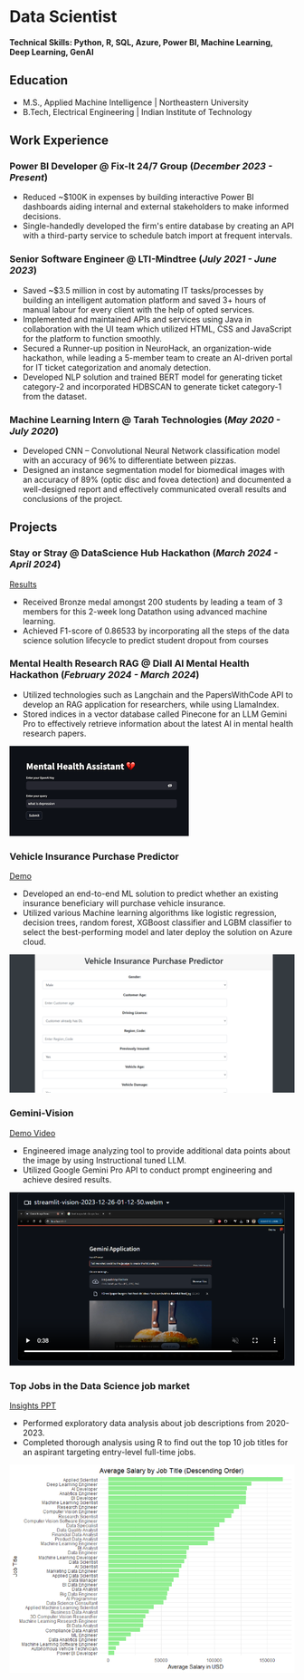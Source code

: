 # Data Scientist

#### Technical Skills: Python, R, SQL, Azure, Power BI, Machine Learning, Deep Learning, GenAI

## Education							       		
- M.S., Applied Machine Intelligence	| Northeastern University	 			        		
- B.Tech, Electrical Engineering | Indian Institute of Technology

## Work Experience
### Power BI Developer @ Fix-It 24/7 Group (_December 2023 - Present_) 
- Reduced ~$100K in expenses by building interactive Power BI dashboards aiding internal and external stakeholders to make informed decisions. 
- Single-handedly developed the firm's entire database by creating an API with a third-party service to schedule batch import at frequent intervals. 

### Senior Software Engineer @ LTI-Mindtree (_July 2021 - June 2023_)
- Saved ~$3.5 million in cost by automating IT tasks/processes by building an intelligent automation platform and saved 3+ hours of manual labour for every client with the help of opted services. 
- Implemented and maintained APIs and services using Java in collaboration with the UI team which utilized HTML, CSS and JavaScript for the platform to function smoothly.
- Secured a Runner-up position in NeuroHack, an organization-wide hackathon, while leading a 5-member team to create an AI-driven portal for IT ticket categorization and anomaly detection.
- Developed NLP solution and trained BERT model for generating ticket category-2 and incorporated HDBSCAN to generate ticket category-1 from the dataset.

### Machine Learning Intern @ Tarah Technologies (_May 2020 - July 2020_)
- Developed CNN – Convolutional Neural Network classification model with an accuracy of 96% to differentiate between pizzas.
- Designed an instance segmentation model for biomedical images with an accuracy of 89% (optic disc and fovea detection) and documented a well-designed report and effectively communicated overall results and conclusions of the project.

## Projects
### Stay or Stray @ DataScience Hub Hackathon (_March 2024 - April 2024_)
[Results](https://www.kaggle.com/competitions/stay-or-stray/leaderboard)
- Received Bronze medal amongst 200 students by leading a team of 3 members for this 2-week long Datathon using advanced machine learning.
- Achieved F1-score of 0.86533 by incorporating all the steps of the data science solution lifecycle to predict student dropout from courses

### Mental Health Research RAG @ Diall AI Mental Health Hackathon (_February 2024 - March 2024_)                        
- Utilized technologies such as Langchain and the PapersWithCode API to develop an RAG application for researchers, while using LlamaIndex. 
- Stored indices in a vector database called Pinecone for an LLM Gemini Pro to effectively retrieve information about the latest AI in mental health research papers.

![RAG Application](/assets/img/RAG.png)

### Vehicle Insurance Purchase Predictor
[Demo](https://insurancepurchaseprediction.azurewebsites.net/predictdata)

- Developed an end-to-end ML solution to predict whether an existing insurance beneficiary will purchase vehicle insurance. 
- Utilized various Machine learning algorithms like logistic regression, decision trees, random forest, XGBoost classifier and LGBM classifier to select the best-performing model and later deploy the solution on Azure cloud.

![Insurance predictor](/assets/img/Vehicle-Insurance-Prediction.png)

### Gemini-Vision
[Demo Video](https://github.com/Nikhil-Doye/Gemini-Vision)

- Engineered image analyzing tool to provide additional data points about the image by using Instructional tuned LLM.
- Utilized Google Gemini Pro API to conduct prompt engineering and achieve desired results. 

![Gemini-Vision](/assets/img/Gemini-Vision.png)

### Top Jobs in the Data Science job market 
[Insights PPT](/assets/img/Doye_Project4.pptx)

- Performed exploratory data analysis about job descriptions from 2020-2023.
- Completed thorough analysis using R to find out the top 10 job titles for an aspirant targeting entry-level full-time jobs. 

![Job Title](/assets/img/final.png)
